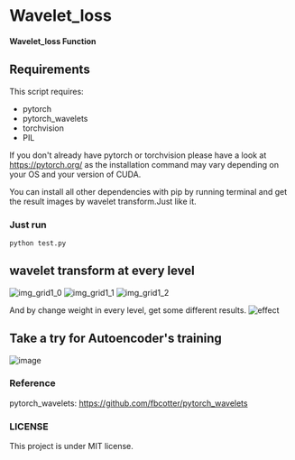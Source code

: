 # Wavelet_loss
#### Wavelet_loss  Function

## Requirements

This script requires:
- pytorch
- pytorch_wavelets
- torchvision
- PIL



If you don't already have pytorch or torchvision please have a look at https://pytorch.org/ as the installation command may vary depending on your OS and your version of CUDA.

You can install all other dependencies with pip by running terminal and get the result images by wavelet transform.Just like it.

### Just run 

```
python test.py 
```
## wavelet transform at every level
![img_grid1_0](https://user-images.githubusercontent.com/44399667/171095429-1631a23b-24a2-4a51-8238-fe135ec8203d.jpg)
![img_grid1_1](https://user-images.githubusercontent.com/44399667/171095445-6b4b3c50-7891-4fbc-8fce-56a019f5d095.jpg)
![img_grid1_2](https://user-images.githubusercontent.com/44399667/171095470-7557c737-dd47-4a4c-bc74-300032db7ce6.jpg)

And by change weight in every level, get some different results.
![effect](https://user-images.githubusercontent.com/44399667/171094805-cd4f92ac-5e87-40b1-b080-b16e97477b41.jpeg)

## Take a try for Autoencoder's training

![image](https://user-images.githubusercontent.com/44399667/171096283-82989122-298c-44ca-999c-446688f8d446.png)

### Reference
pytorch_wavelets: https://github.com/fbcotter/pytorch_wavelets

### LICENSE
This project is under MIT license.
    
